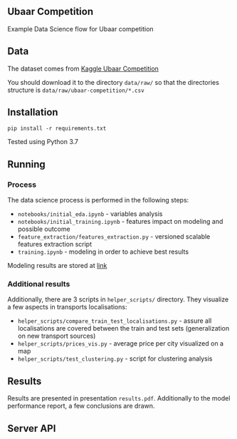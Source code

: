 ## Ubaar Competition
Example Data Science flow for Ubaar competition


## Data 
The dataset comes from [Kaggle Ubaar Competition](https://www.kaggle.com/c/ubaar-competition)

You should download it to the directory `data/raw/` so that the directories 
structure is `data/raw/ubaar-competition/*.csv`

## Installation

`pip install -r requirements.txt`

Tested using Python 3.7

## Running

### Process
The data science process is performed in the following steps:

- `notebooks/initial_eda.ipynb` - variables analysis
- `notebooks/initial_training.ipynb` - features impact on modeling and possible outcome
- `feature_extraction/features_extraction.py` - versioned scalable features extraction script
- `training.ipynb` - modeling in order to achieve best results

Modeling results are stored at [link](http://ubaar-competition-mlflow-284138417.eu-central-1.elb.amazonaws.com/)

### Additional results

Additionally, there are 3 scripts in `helper_scripts/` directory. They visualize a few aspects in
transports localisations:
- `helper_scripts/compare_train_test_localisations.py` - assure all localisations are covered 
between the train and test sets (generalization on new transport sources)
- `helper_scripts/prices_vis.py` - average price per city visualized on a map
- `helper_scripts/test_clustering.py` - script for clustering analysis


## Results

Results are presented in presentation `results.pdf`. Additionally to the model performance report,
a few conclusions are drawn.


## Server API

